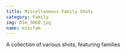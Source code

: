 ```yaml
---
title: Miscellaneous Family Shots
category: Family
img: DSe_3060.jpg
name: miscfam
---
```


A collection of various shots, featuring families
